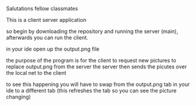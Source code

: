 Salutations fellow classmates

This is a client server application 

so begin by downloading the repository and running the server (main), afterwards you can run the client.

in your ide open up the output.png file

the purpose of the program is for the client to request new pictures to replace  output.png from the server
the server then sends the picutes over the local net to the client

to see this happening you will have to swap from the output.png tab in your ide to a different tab (this refreshes the tab so you can see the picture changing)
